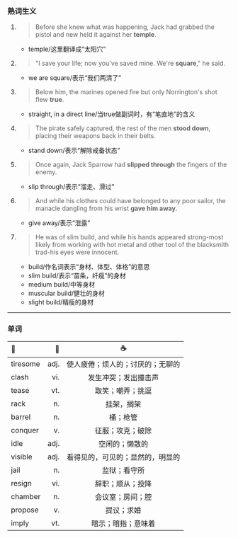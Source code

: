 ### 熟词生义
1. >Before she knew what was happening, Jack had grabbed the pistol and new held it against her __temple__.
   - temple/这里翻译成“太阳穴”
2. >"I save your life; now you've saved mine. We're __square__," he said.
   - we are square/表示“我们两清了”
3. >Below him, the marines opened fire but only Norrington's shot flew __true__.
   - straight, in a direct line/当true做副词时，有“笔直地”的含义
4. >The pirate safely captured, the rest of the men __stood down__, placing their weapons back in their belts.
   - stand down/表示“解除戒备状态”
5. >Once again, Jack Sparrow had __slipped through__ the fingers of the enemy.
   - slip through/表示“溜走、滑过”
6. >And while his clothes could have belonged to any poor sailor, the manacle dangling from his wrist __gave him away__.
   - give away/表示“泄露”
7. >He was of slim build, and while his hands appeared strong-most likely from working with hot metal and other tool of the blacksmith
trad-his eyes were innocent.
   - build/作名词表示“身材、体型、体格”的意思
   - slim build/表示“苗条，纤瘦”的身材
   - medium build/中等身材
   - muscular build/健壮的身材
   - slight build/精瘦的身材
---
### 单词
|:baby_bottle:|:beer:|:coffee:|
|:-----|-----:|:-----:|
|tiresome|adj.|使人疲倦；烦人的；讨厌的；无聊的|
|clash|vi.|发生冲突；发出撞击声|
|tease|vt.|取笑；嘲弄；挑逗|
|rack|n.|挂架，搁架|
|barrel|n.|桶；枪管|
|conquer|v.|征服；攻克；破除|
|idle|adj.|空闲的；懒散的|
|visible|adj.|看得见的，可见的；显然的，明显的|
|jail|n.|监狱；看守所|
|resign|vi.|辞职；顺从；投降|
|chamber|n.|会议室；房间；腔|
|propose|v.|提议；求婚|
|imply|vt.|暗示；暗指；意味着|
